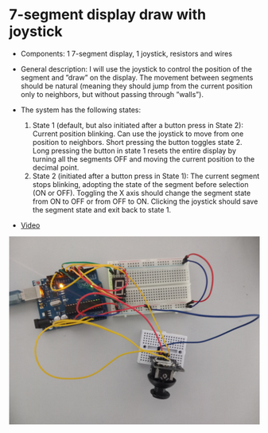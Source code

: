 # 7-segment display draw with joystick

* Components: 1 7-segment display, 1 joystick, resistors and wires
* General description: I will use the joystick to control the position of the segment and ”draw” on the display. The movement between segments should be natural (meaning they should jump from the current position only to neighbors, but without passing through ”walls”).
* The system has the following states:
  1. State 1 (default, but also initiated after a button press in State 2): Current position blinking. Can use the joystick to move from one position to neighbors. Short pressing the button toggles state 2. Long pressing the button in state 1 resets the entire display by turning all the segments OFF and moving the current position to the decimal point.
  2. State 2 (initiated after a button press in State 1): The current segment stops blinking, adopting the state of the segment before selection (ON or OFF). Toggling the X axis should change the segment state from ON to OFF or from OFF to ON. Clicking the joystick should save the segment state and exit back to state 1.

* [Video](https://youtu.be/Nbj7TsNjCvg)

![Image](Setup_Picture.jpg)
